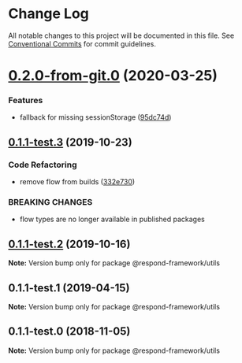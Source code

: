# Change Log

All notable changes to this project will be documented in this file.
See [Conventional Commits](https://conventionalcommits.org) for commit guidelines.

# [0.2.0-from-git.0](https://github.com/respond-framework/rudy/tree/master/packages/utils/compare/@respond-framework/utils@0.1.1-test.3...@respond-framework/utils@0.2.0-from-git.0) (2020-03-25)


### Features

* fallback for missing sessionStorage ([95dc74d](https://github.com/respond-framework/rudy/tree/master/packages/utils/commit/95dc74d))





## [0.1.1-test.3](https://github.com/respond-framework/rudy/tree/master/packages/utils/compare/@respond-framework/utils@0.1.1-test.2...@respond-framework/utils@0.1.1-test.3) (2019-10-23)


### Code Refactoring

* remove flow from builds ([332e730](https://github.com/respond-framework/rudy/tree/master/packages/utils/commit/332e730))


### BREAKING CHANGES

* flow types are no longer available in published
packages





## [0.1.1-test.2](https://github.com/respond-framework/rudy/tree/master/packages/utils/compare/@respond-framework/utils@0.1.1-test.1...@respond-framework/utils@0.1.1-test.2) (2019-10-16)

**Note:** Version bump only for package @respond-framework/utils





## 0.1.1-test.1 (2019-04-15)

**Note:** Version bump only for package @respond-framework/utils





## 0.1.1-test.0 (2018-11-05)

**Note:** Version bump only for package @respond-framework/utils
